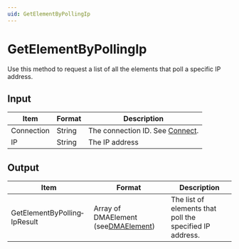 ```yaml
---
uid: GetElementByPollingIp
---
```


# GetElementByPollingIp

Use this method to request a list of all the elements that poll a specific IP address.

## Input

| Item       | Format | Description                                   |
|------------|--------|-----------------------------------------------|
| Connection | String | The connection ID. See [Connect](xref:Connect). |
| IP         | String | The IP address                                |

## Output

| Item                         | Format                                                                                    | Description                                              |
|------------------------------|-------------------------------------------------------------------------------------------|----------------------------------------------------------|
| GetElementByPolling­IpResult | Array of DMAElement (see[DMAElement](xref:DMAElement1#dmaelement)) | The list of elements that poll the specified IP address. |

